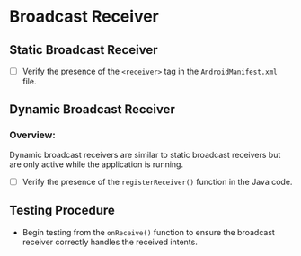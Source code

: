 # Broadcast Receiver 

## Static Broadcast Receiver

- [ ] Verify the presence of the `<receiver>` tag in the `AndroidManifest.xml` file.


## Dynamic Broadcast Receiver

### Overview:
Dynamic broadcast receivers are similar to static broadcast receivers but are only active while the application is running.

- [ ] Verify the presence of the `registerReceiver()` function in the Java code.

## Testing Procedure

- Begin testing from the `onReceive()` function to ensure the broadcast receiver correctly handles the received intents.

